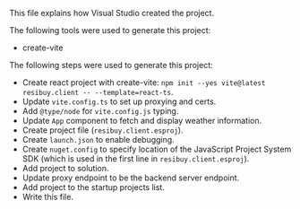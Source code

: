 This file explains how Visual Studio created the project.

The following tools were used to generate this project:
- create-vite

The following steps were used to generate this project:
- Create react project with create-vite: `npm init --yes vite@latest resibuy.client -- --template=react-ts`.
- Update `vite.config.ts` to set up proxying and certs.
- Add `@type/node` for `vite.config.js` typing.
- Update `App` component to fetch and display weather information.
- Create project file (`resibuy.client.esproj`).
- Create `launch.json` to enable debugging.
- Create `nuget.config` to specify location of the JavaScript Project System SDK (which is used in the first line in `resibuy.client.esproj`).
- Add project to solution.
- Update proxy endpoint to be the backend server endpoint.
- Add project to the startup projects list.
- Write this file.
